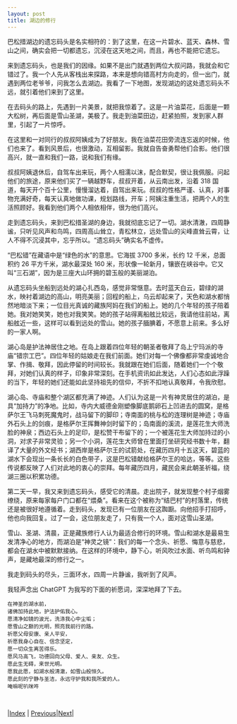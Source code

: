 ```yaml
---
layout: post
title: 湖边的修行
---
```


巴松措湖边的遗忘码头是名实相符的：到了这里，在这一片碧水、蓝天、森林、雪山之间，确实会把一切都遗忘，沉浸在这天地之间，而且，再也不能把它遗忘。

来到遗忘码头，也是我们的因缘。如果不是出门就遇到两位大叔问路，我就会和它错过了。我一个人先从客栈出来探路，本来是想向错高村方向走的，但一出门，就遇到两位老爷爷，问我怎么去湖边。我看了一下地图，发现湖边的这处遗忘码头不远，就引着他们来到了这里。

在去码头的路上，先遇到一片美景，就把我惊着了。这是一片油菜花，后面是一颗大松树，再后面是雪山圣湖，美极了。我走到油菜田边，赶紧拍照，发到家人群里，引起了一片惊呼。

在这里和一对同行的叔叔阿姨成为了好朋友。我在油菜花田旁流连忘返的时候，他们也来了。看到风景后，也很激动，互相留影。我就自告奋勇帮他们合影。他们很高兴，就一直和我们一路，说和我们有缘。

叔叔阿姨退休后，自驾车出来玩，两个人相濡以沫，配合默契，很让我佩服。问起他们的旅途，原来他们买了一辆越野车，叔叔开着，从云南出发，沿着 318 国道，每天开个百十公里，慢慢溜达着，自驾出来玩。叔叔的性格严谨、认真，对事物充满好奇，每天认真地做功课，规划路线，开车；阿姨注重生活，把两个人的生活照顾好。我看到他们两个人相依相伴，很为他们高兴。

走到遗忘码头，来到巴松措圣湖的身边，我就彻底忘记了一切。湖水清澈，四周静谧，只听见风声和鸟鸣，四周高山耸立，青松林立，远处雪山的尖峰直耸云霄，让人不得不沉浸其中，忘乎所以。“遗忘码头”确实名不虚传。

“巴松错”在藏语中是“绿色的水”的意思。它海拔 3700 多米，长约 12 千米，总面积约 26 平方千米，湖水最深处 160 米，形状像一轮新月，镶嵌在峡谷中。它又叫“三石湖”，因为是三座大山环拥的碧玉般的美丽湖泊。

从遗忘码头坐船到远处的湖心扎西岛，感觉非常惬意。去时蓝天白云，碧绿的湖水，映衬着湖边的高山，明亮美丽；回程的船上，乌云却起来了，天色和湖水都悄然地暗淡下来；一位目光真诚的藏族阿妈在我们的船上。她的几个年轻的孩子陪着她。我对她笑笑，她也对我笑笑。她的孩子站得离船舷比较远，我请他往前站，离船舷近一些，这样可以看到远处的雪山。她的孩子腼腆着，不愿意上前来。多么好的一家人啊。

湖心岛是护法神居住之地。在岛上跟着四位年轻的朝圣者敬拜了岛上宁玛派的寺庙“错宗工巴”。四位年轻的姑娘走在我们前面。她们对每一个佛像都非常虔诚地合掌、作揖、敬拜，因此停留的时间较长。我就跟在她们后面，随着她们一个个敬拜，对她们认真的样子，印象非常深刻。在手机资讯如此发达，人们心态如此浮躁的当下，年轻的她们还能如此坚持祖先的信仰，不折不扣地认真敬拜，令我欣慰。

湖心岛、寺庙和整个湖区都充满了神迹。人们认为这是一片有神灵居住的湖泊，是具“加持力”的净地。比如，寺内大威德金刚塑像脚底鹅卵石上凹进去的圆窝，是格萨尔王飞马刺死魔鬼时，战马留下的脚印；寺南面的桃与松的连理树是神迹；寺庙外石头上的剑痕，是格萨尔王挥舞神剑时留下的；岛南面的溪流，是莲花生大师洗脸的神泉；西边石头上的足印，是松赞干布留下的；一个被莲花生大师加持过的小洞，对求子非常灵验；另一个小洞，莲花生大师曾在里面打坐研究经书数十年，翻译了大量的外文经书；湖西岸是格萨尔王的试箭处，在藏历四月十五这天，碧蓝的湖水下会现出一条长长的白色带子，这是巴松错献给格萨尔王的哈达，等等。这些传说都反映了人们对此地的衷心的崇拜。每年藏历四月，藏民会来此朝圣祈福，绕湖三圈以积累功德。

第二天一早，我又来到遗忘码头，感受它的清晨。走出院子，就发现整个村子烟雾缭绕，原来每家每户门口都在“煨桑”。看来在这个被称为“结巴村”的村落里，传统还是被很好地遵循着。走到码头，发现已有一位朋友在这踟蹰。向他招手打招呼，他也向我回复。过了一会，这位朋友走了，只有我一个人，面对这雪山圣湖。

雪山、圣湖、清晨，正是藏族修行人认为最适合修行的环境。雪山和湖水是最易生发清净心的地方，而湖泊是“神灵之镜”：我们的每一个念头、祈愿、悔意与慈悲，都会在湖水中被默默接纳。在这样的环境中，静下心，听风吹过水面、听鸟鸣和钟声，是藏地最深的修行之一。

我走到码头的尽头，三面环水，四周一片静谧，我听到了风声。

我轻声念出 ChatGPT 为我写的下面的祈愿词，深深地拜了下去。

```
在神圣的湖水前，
诸佛加持此地，护法护佑我心。
愿清净如镜的波光，洗涤我心中尘垢；
愿雪山之巅的光明，照亮我前行的路。
祈愿父母安康、亲人平安，
祈愿我身心自在、信念坚定，
愿一切众生离苦得乐。
愿风马高飞，功德回向父母、爱人、亲友、众生。
愿此生无碍，来世光明。
愿我此愿，如湖水般清澈，如雪山般恒久。
愿此刻的宁静与圣洁，永远守护我和我所爱的人。
唵嘛呢叭咪吽
```

<br/>

|[Index](../) | [Previous](71-bus-318)|[Next](83-youcaihua)|
